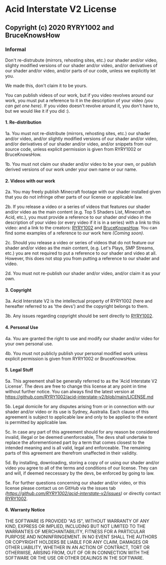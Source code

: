 # Acid Interstate V2 License

## Copyright (c) 2020 RYRY1002 and BruceKnowsHow

### Informal

Don't re-distrubute (mirrors, rehosting sites, etc.) our shader and/or video, slighty modified versions of our shader and/or video, and/or derivatives of our shader and/or video, and/or parts of our code, unless we explicitly let you.

We made this, don't claim it to be yours.

You can publish videos of our work, but if you video revolves around our work, you must put a reference to it in the description of your video _(you can get one here)_. If you video doesn't revolve around it, you don't have to, but we would like it if you did :).

#### 1. Re-distribution

1a. You must not re-distribute (mirrors, rehosting sites, etc.) our shader and/or video, and/or slightly modified versions of our shader and/or video, and/or derivatives of our shader and/or video, and/or snippets from our source code, unless explicit permission is given from RYRY1002 or BruceKnowsHow.

1b. You must not claim our shader and/or video to be your own, or publish derived versions of our work under your own name or our name.

#### 2. Videos with our work

2a. You may freely publish Minecraft footage with our shader installed given that you do not infringe other parts of our license or applicable law.

2b. If you release a video or a series of videos that features our shader and/or video as the main content (e.g. Top 5 Shaders List, Minecraft on Acid, etc.), you must provide a reference to our shader _and_ video in the description of your video (or every video if it is in a series) with a link to this video: <link> and a link to the creators: [RYRY1002](https://links.riley.technology) and [BruceKnowsHow](https://www.youtube.com/user/MiningGodBruce). You can find some examples of a reference to our work here _(Coming soon)_.

2c. Should you release a video or series of videos that do not feature our shader and/or video as the main content, (e.g. Let's Plays, SMP Streams, etc.) you are not required to put a reference to our shader and video at all. However, this does not stop you from putting a reference to our shader and video.

2d. You must not re-publish our shader and/or video, and/or claim it as your own.

#### 3. Copyright

3a. Acid Interstate V2 is the intellectual property of RYRY1002 (here and hereafter referred to as 'the devs') and the copyright belongs to them.

3b. Any issues regarding copyright should be sent directly to [RYRY1002](https://links.riley.technology/).

#### 4. Personal Use

4a. You are granted the right to use and modify our shader and/or video for your own personal use.

4b. You must not publicly publish your personal modified work unless explicit permission is given from RYRY1002 or BruceKnowsHow.

#### 5. Legal Stuff

5a. This agreement shall be generally referred to as the 'Acid Interstate V2 License'. The devs are free to change this license at any point in time without further notice. You can always find the latest version at https://github.com/RYRY1002/acid-interstate-v2/blob/main/LICENSE.md

5b. Legal domicile for any disputes arising from or in connection with our shader and/or video or its use is Sydney, Australia. Each clause of this agreement is subject to applicable law and only to be applied to the extent is permitted by applicable law.

5c. In case any part of this agreement should for any reason be considered invalid, illegal or be deemed unenforceable, The devs shall undertake to replace the aforementioned part by a term that comes closest to the intended meaning and is all valid, legal and enforceable. The remaining parts of this agreement are therefrom unaffected in their validity.

5d. By installing, downloading, storing a copy of or using our shader and/or video you agree to all of the terms and conditions of our license. They can and will, if deemed neccessary by the devs, be enforced by going to law.

5e. For further questions concerning our shader and/or video, or this license please contact us on GitHub via the issues tab _(https://github.com/RYRY1002/acid-interstate-v2/issues)_ or directly contact [RYRY1002](https://links.riley.technology/).

#### 6. Warranty Notice

THE SOFTWARE IS PROVIDED "AS IS", WITHOUT WARRANTY OF ANY KIND, EXPRESS OR
IMPLIED, INCLUDING BUT NOT LIMITED TO THE WARRANTIES OF MERCHANTABILITY,
FITNESS FOR A PARTICULAR PURPOSE AND NONINFRINGEMENT. IN NO EVENT SHALL THE
AUTHORS OR COPYRIGHT HOLDERS BE LIABLE FOR ANY CLAIM, DAMAGES OR OTHER
LIABILITY, WHETHER IN AN ACTION OF CONTRACT, TORT OR OTHERWISE, ARISING FROM,
OUT OF OR IN CONNECTION WITH THE SOFTWARE OR THE USE OR OTHER DEALINGS IN THE
SOFTWARE.
